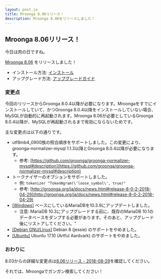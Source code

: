 ```yaml
---
layout: post.ja
title: Mroonga 8.06リリース！
description: Mroonga 8.06をリリースしました！
---
```


## Mroonga 8.06リリース！

今日は肉の日ですね。

[Mroonga 8.06](/ja/docs/news.html#release-8-06) をリリースしました！

* インストール方法: [インストール](/ja/docs/install.html)
* アップグレード方法: [アップグレードガイド](/ja/docs/upgrade.html)

### 変更点

今回のリリースからGroonga 8.0.4以降が必要になります。Mroongaをすでにインストールしていて、かつGroonga 8.0.4以降をインストールしていない場合、MySQLが自動的に再起動されます。Mroonga 8.06が必要としているGroonga 8.0.4以降が、MySQLが再起動されるまで有効にならないためです。

主な変更点は以下の通りです。

* utf8mb4_0900族の照合順序をサポートしました。この変更により、groonga-normalizer-mysql 1.1.3以降とGroonga 8.0.4以降が必要になります。
  * 参考: [https://github.com/groonga/groonga-normalizer-mysql#description](https://github.com/groonga/groonga-normalizer-mysql#description)
* トークナイザーのオプションをサポートしました。
  * 例: `tokenizer "TokenNgram(\'loose_symbol\', true)"`
  * 参考: [http://groonga.org/ja/docs/news.html#release-8-0-2-2018-04-29](http://groonga.org/ja/docs/news.html#release-8-0-2-2018-04-29)
* [\[Windows\]](/ja/docs/install/windows.html) ベースにしているMariaDBを10.3.9にアップデートしました。
  * 注意: MariaDB 10.3にアップグレードする前に、既存のMariaDB 10.1のデータベースをダンプする必要があります。そのあと、アップグレード後にリストアしてください。"
* [\[Debian GNU/Linux\]](/ja/docs/install/debian.html) Debian 8 (jessie) のサポートをやめました。
* [\[Ubuntu\]](/ja/docs/install/ubuntu.html) Ubuntu 17.10 (Artful Aardvark) のサポートをやめました。

### おわりに

8.03からの詳細な変更点は[8.06リリース - 2018-08-29](/ja/docs/news.html#release-8-06)を確認してください。

それでは、Mroongaでガンガン検索してください！

